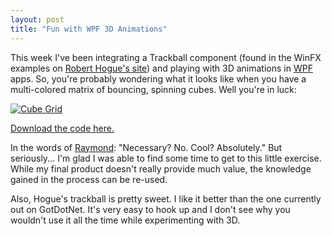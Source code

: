 ```yaml
---
layout: post
title: "Fun with WPF 3D Animations"
---
```


<p>This week I've been integrating a Trackball component (found in the WinFX examples on <a href="http://therhogue.com/" target="_blank">Robert Hogue's site</a>) and playing with 3D animations in <a title="WPF" href="http://msdn.microsoft.com/windowsvista/" target="_blank">WPF</a> apps.  So, you're probably wondering what it looks like when you have a multi-colored matrix of bouncing, spinning cubes.  Well you're in luck:</p>
<p><a href="http://www.kindohm.com/localimages/CubeGrid.jpg" target="_blank"><img src="http://www.kindohm.com/localimages/CubeGrid.jpg" alt="Cube Grid" border="0" /></a></p>
<p><a href="http://www.kindohm.com/files/CubeGrid.zip">Download the code here.</a></p>
<p>In the words of <a title="Raymond" href="http://iwkid.blogspot.com" target="_blank">Raymond</a>: "Necessary?  No.  Cool?  Absolutely."  But seriously...  I'm glad I was able to find some time to get to this little exercise.  While my final product doesn't really provide much value, the knowledge gained in the process can be re-used.  </p>
  
<p>Also, Hogue's trackball is pretty sweet.  I like it better than the one currently out on GotDotNet.  It's very easy to hook up and I don't see why you wouldn't use it all the time while experimenting with 3D.</p>
 
